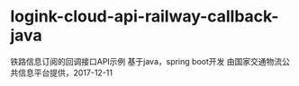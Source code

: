 # logink-cloud-api-railway-callback-java
 铁路信息订阅的回调接口API示例
 基于java，spring boot开发
 由国家交通物流公共信息平台提供，2017-12-11